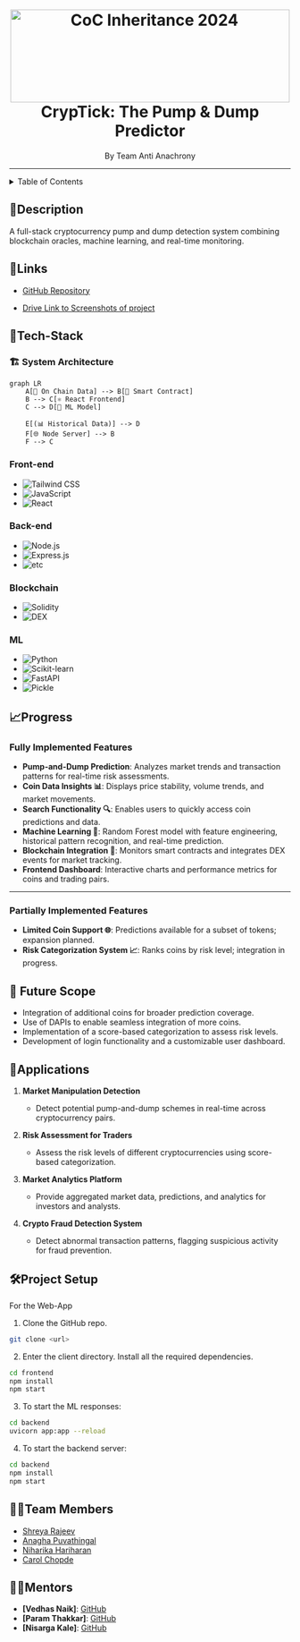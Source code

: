 <h1 align="center">
  <a href="https://github.com/CommunityOfCoders/Inheritance-2024">
    <img src="./Untitled.png" alt="CoC Inheritance 2024" width="500" height="166">
  </a>
  <br>
CrypTick: The Pump & Dump Predictor
</h1>

<div align="center">
By Team Anti Anachrony
</div>
<hr>

<details>
<summary>Table of Contents</summary>

- [Description](#description)
- [Links](#links)
- [Tech Stack](#tech-stack)
- [Progress](#progress)
- [Future Scope](#future-scope)
- [Applications](#applications)
- [Project Setup](#project-setup)
- [Team Members](#team-members)
- [Mentors](#mentors)


</details>

## 📝Description

A full-stack cryptocurrency pump and dump detection system combining blockchain oracles, machine learning, and real-time monitoring.

## 🔗Links

- [GitHub Repository](https://github.com/ShreyaR2/Cryp-Tick.git)
<!-- - [Demo Video]() -->
- [Drive Link to Screenshots of project](https://drive.google.com/drive/folders/1Naokf-RiMLKJ1WTqIB6LU3hggrGAGiG7?usp=sharing)
<!-- - [Hosted Website Link]()
- [Hosted Backend Link]() -->



## 🤖Tech-Stack
### 🏗️ System Architecture

```mermaid
graph LR
    A[🔗 On Chain Data] --> B[📜 Smart Contract]
    B --> C[⚛️ React Frontend]
    C --> D[🤖 ML Model]
    
    E[(📊 Historical Data)] --> D
    F[🌐 Node Server] --> B
    F --> C

```

### Front-end
- ![Tailwind CSS](https://img.shields.io/badge/Tailwind%20CSS-38B2AC?style=for-the-badge&logo=tailwindcss&logoColor=white)
- ![JavaScript](https://img.shields.io/badge/JavaScript-F7DF1E?style=for-the-badge&logo=javascript&logoColor=black)
- ![React](https://img.shields.io/badge/React-61DAFB?style=for-the-badge&logo=react&logoColor=black)

### Back-end
- ![Node.js](https://img.shields.io/badge/Node.js-339933?style=for-the-badge&logo=node.js&logoColor=white)
- ![Express.js](https://img.shields.io/badge/Express.js-000000?style=for-the-badge&logo=express&logoColor=white)
- ![etc](https://img.shields.io/badge/Other-555555?style=for-the-badge&logo=github&logoColor=white)

### Blockchain
- ![Solidity](https://img.shields.io/badge/Solidity-363636?style=for-the-badge&logo=solidity&logoColor=white)
- ![DEX](https://img.shields.io/badge/DEX-4A90E2?style=for-the-badge&logo=ethereum&logoColor=white)


### ML
- ![Python](https://img.shields.io/badge/Python-3776AB?style=for-the-badge&logo=python&logoColor=white)
- ![Scikit-learn](https://img.shields.io/badge/Scikit%20Learn-F7931E?style=for-the-badge&logo=scikit-learn&logoColor=white)
- ![FastAPI](https://img.shields.io/badge/FastAPI-009688?style=for-the-badge&logo=fastapi&logoColor=white)
- ![Pickle](https://img.shields.io/badge/Pickle-6633CC?style=for-the-badge&logo=python&logoColor=white)


## 📈Progress

### Fully Implemented Features

- **Pump-and-Dump Prediction**: Analyzes market trends and transaction patterns for real-time risk assessments.
- **Coin Data Insights 📊**: Displays price stability, volume trends, and market movements.
- **Search Functionality 🔍**: Enables users to quickly access coin predictions and data.
- **Machine Learning 🤖**: Random Forest model with feature engineering, historical pattern recognition, and real-time prediction.
- **Blockchain Integration 📜**: Monitors smart contracts and integrates DEX events for market tracking.
- **Frontend Dashboard**: Interactive charts and performance metrics for coins and trading pairs.

---

### Partially Implemented Features

- **Limited Coin Support 🌐**: Predictions available for a subset of tokens; expansion planned.
- **Risk Categorization System 📈**: Ranks coins by risk level; integration in progress.



## 🔮 Future Scope

- Integration of additional coins for broader prediction coverage.
- Use of DAPIs to enable seamless integration of more coins.
- Implementation of a score-based categorization to assess risk levels.
- Development of login functionality and a customizable user dashboard.

## 💸Applications

1. **Market Manipulation Detection**  
   - Detect potential pump-and-dump schemes in real-time across cryptocurrency pairs.

2. **Risk Assessment for Traders**  
   - Assess the risk levels of different cryptocurrencies using score-based categorization.


3. **Market Analytics Platform**  
   - Provide aggregated market data, predictions, and analytics for investors and analysts.


4. **Crypto Fraud Detection System**  
   - Detect abnormal transaction patterns, flagging suspicious activity for fraud prevention.



## 🛠Project Setup

For the Web-App 

1. Clone the GitHub repo.
```bash
git clone <url>
```
2. Enter the client directory. Install all the required dependencies.
```bash
cd frontend
npm install
npm start
```

3. To start the ML responses:
```bash
cd backend
uvicorn app:app --reload
```

4. To start the backend server:
```bash
cd backend
npm install
npm start
```

## 👨‍💻Team Members

- [Shreya Rajeev ](https://github.com/ShreyaR2)
- [Anagha Puvathingal ](https://github.com/anaghapuv)
- [Niharika Hariharan ](https://github.com/niharikah005)
- [Carol Chopde](https://github.com/CarolChopde)

## 👨‍🏫Mentors

- **[Vedhas Naik]**: [GitHub](https://github.com/NaikVedhas)
- **[Param Thakkar]**: [GitHub](https://github.com/ParamThakkar123)
- **[Nisarga Kale]**: [GitHub](https://github.com/nisargakale2107)

